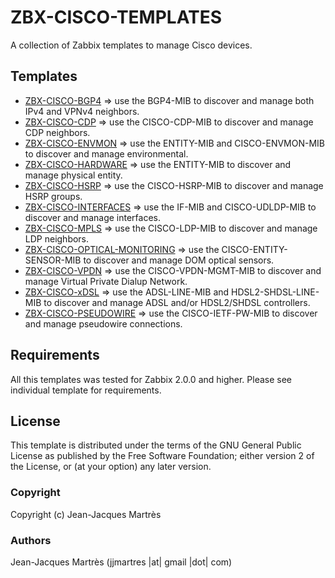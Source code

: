 ZBX-CISCO-TEMPLATES
===================

A collection of Zabbix templates to manage Cisco devices.

Templates
---------

  * [ZBX-CISCO-BGP4](https://github.com/jjmartres/Zabbix/tree/master/zbx-templates/zbx-cisco/zbx-cisco-bgp4) => use the BGP4-MIB to discover and manage both IPv4 and VPNv4 neighbors.
  * [ZBX-CISCO-CDP](https://github.com/jjmartres/Zabbix/tree/master/zbx-templates/zbx-cisco/zbx-cisco-cdp) => use the CISCO-CDP-MIB to discover and manage CDP neighbors.
  * [ZBX-CISCO-ENVMON](https://github.com/jjmartres/Zabbix/tree/master/zbx-templates/zbx-cisco/zbx-cisco-envmon) => use the ENTITY-MIB and CISCO-ENVMON-MIB to discover and manage environmental.
  * [ZBX-CISCO-HARDWARE](https://github.com/jjmartres/Zabbix/tree/master/zbx-templates/zbx-cisco/zbx-cisco-hardware) => use the ENTITY-MIB to discover and manage physical entity.
  * [ZBX-CISCO-HSRP](https://github.com/jjmartres/Zabbix/tree/master/zbx-templates/zbx-cisco/zbx-cisco-hsrp) => use the CISCO-HSRP-MIB to discover and manage HSRP groups.
  * [ZBX-CISCO-INTERFACES](https://github.com/jjmartres/Zabbix/tree/master/zbx-templates/zbx-cisco/zbx-cisco-interfaces) => use the IF-MIB and CISCO-UDLDP-MIB to discover and manage interfaces.
  * [ZBX-CISCO-MPLS](https://github.com/jjmartres/Zabbix/tree/master/zbx-templates/zbx-cisco/zbx-cisco-mpls) => use the CISCO-LDP-MIB to discover and manage LDP neighbors.
  * [ZBX-CISCO-OPTICAL-MONITORING](https://github.com/jjmartres/Zabbix/tree/master/zbx-templates/zbx-cisco/zbx-cisco-optical-monitoring) => use the CISCO-ENTITY-SENSOR-MIB to discover and manage DOM optical sensors.
  * [ZBX-CISCO-VPDN](https://github.com/jjmartres/Zabbix/tree/master/zbx-templates/zbx-cisco/zbx-cisco-vpdn) => use the CISCO-VPDN-MGMT-MIB to discover and manage Virtual Private Dialup Network.
  * [ZBX-CISCO-xDSL](https://github.com/jjmartres/Zabbix/tree/master/zbx-templates/zbx-cisco/zbx-cisco-xdsl) => use the ADSL-LINE-MIB and HDSL2-SHDSL-LINE-MIB to discover and manage ADSL and/or HDSL2/SHDSL controllers.
  * [ZBX-CISCO-PSEUDOWIRE](https://github.com/jjmartres/Zabbix/tree/master/zbx-templates/zbx-cisco/zbx-cisco-pseudowire) => use the CISCO-IETF-PW-MIB to discover and manage pseudowire connections.

Requirements
------------

All this templates was tested for Zabbix 2.0.0 and higher. Please see individual template for requirements.

License
-------

This template is distributed  under the terms of the GNU General Public License as published by the Free Software Foundation; either version 2 of the License, or (at your option) any later version.

### Copyright

  Copyright (c) Jean-Jacques Martrès

### Authors
  
  Jean-Jacques Martrès
  (jjmartres |at| gmail |dot| com)
